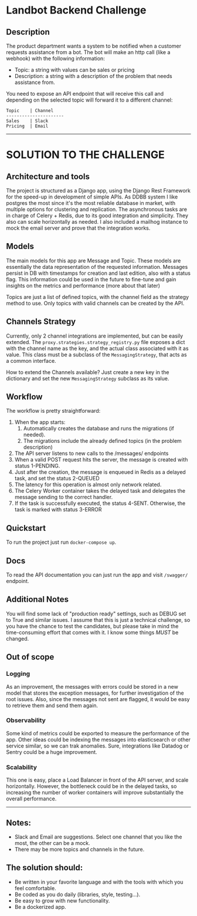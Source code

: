 # Landbot Backend Challenge

## Description

The product department wants a system to be notified when a customer requests assistance from a bot. The bot will make an http call (like a webhook) with the following information:

- Topic: a string with values can be sales or pricing
- Description: a string with a description of the problem that needs assistance from.

You need to expose an API endpoint that will receive this call and depending on the selected topic will forward it to a different channel:

``` 
Topic    | Channel   
----------------------
Sales    | Slack
Pricing  | Email
```
-----------------------------------------------------------------------
# SOLUTION TO THE CHALLENGE

## Architecture and tools
The project is structured as a Django app, using the Django Rest Framework for the speed-up in development of simple APIs.
As DDBB system I like postgres the most since it's the most reliable database in market, with multiple options for clustering and replication.
The asynchronous tasks are in charge of Celery + Redis, due to its good integration and simplicity. They also can scale horizontally as needed.
I also included a mailhog instance to mock the email server and prove that the integration works.


## Models

The main models for this app are Message and Topic. These models are essentially the data representation of the requested information.
Messages persist in DB with timestamps for creation and last edition, also with a status flag. This information could be used in the future to 
fine-tune and gain insights on the metrics and performance (more about that later)

Topics are just a list of defined topics, with the channel field as the strategy method to use.
Only topics with valid channels can be created by the API.


## Channels Strategy
Currently, only 2 channel integrations are implemented, but can be easily extended.
The `proxy.strategies.strategy_registry.py` file exposes a dict with the channel name as the key, 
and the actual class associated with it as value.
This class must be a subclass of the `MessagingStrategy`, that acts as a common interface.

How to extend the Channels available? Just create a new key in the dictionary and set the new `MessagingStrategy` 
subclass as its value.


## Workflow
The workflow is pretty straightforward:
1. When the app starts:
   1. Automatically creates the database and runs the migrations (if needed).
   2. The migrations include the already defined topics (in the problem description)
2. The API server listens to new calls to the /messages/ endpoints
3. When a valid POST request hits the server, the message is created with status 1-PENDING.
4. Just after the creation, the message is enqueued in Redis as a delayed task, and set the status 2-QUEUED
5. The latency for this operation is almost only network related.
6. The Celery Worker container takes the delayed task and delegates the message sending to the correct handler.
7. If the task is successfully executed, the status 4-SENT. Otherwise, the task is marked with status 3-ERROR
    

## Quickstart
To run the project just run `docker-compose up`.


## Docs

To read the API documentation you can just run the app and visit  `/swagger/` endpoint.

## Additional Notes
You will find some lack of "production ready" settings, such as DEBUG set to True and similar issues.
I assume that this is just a technical challenge, so you have the chance to test the candidates, but please take in mind 
the time-consuming effort that comes with it. I know some things *MUST* be changed.

## Out of scope

### Logging
As an improvement, the messages with errors could be stored in a new model that stores the exception messages, 
for further investigation of the root issues.
Also, since the messages not sent are flagged, it would be easy to retrieve them and send them again.

### Observability
Some kind of metrics could be exported to measure the performance of the app.
Other ideas could be indexing the messages into elasticsearch or other service similar, so we can trak anomalies.
Sure, integrations like Datadog or Sentry could be a huge improvement.

### Scalability
This one is easy, place a Load Balancer in front of the API server, and scale horizontally.
However, the bottleneck could be in the delayed tasks, so increasing the number of worker containers 
will improve substantially the overall performance.



-------------------------------------------
## Notes:
- Slack and Email are suggestions. Select one channel that you like the most, the other can be a mock.
- There may be more topics and channels in the future.

## The solution should:
- Be written in your favorite language and with the tools with which you feel comfortable.
- Be coded as you do daily (libraries, style, testing...).
- Be easy to grow with new functionality.
- Be a dockerized app.
